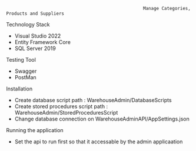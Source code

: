                                                         Manage Categories, Products and Suppliers
Technology Stack
- Visual Studio 2022
- Entity Framework Core
- SQL Server 2019

Testing Tool
- Swagger
- PostMan

Installation
- Create database script path : WarehouseAdmin/DatabaseScripts
- Create stored procedures script path : WarehouseAdmin/StoredProceduresScript
- Change database connection on WarehouseAdminAPI/AppSettings.json

Running the application
- Set the api to run first so that it accessable by the admin applicaation
